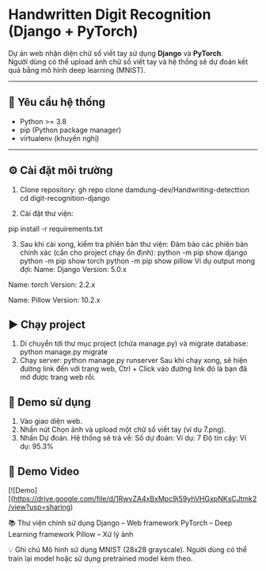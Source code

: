 # Handwritten Digit Recognition (Django + PyTorch)

Dự án web nhận diện chữ số viết tay sử dụng **Django** và **PyTorch**.  
Người dùng có thể upload ảnh chữ số viết tay và hệ thống sẽ dự đoán kết quả bằng mô hình deep learning (MNIST).

---

## 🚀 Yêu cầu hệ thống
- Python >= 3.8
- pip (Python package manager)
- virtualenv (khuyến nghị)

---

## ⚙️ Cài đặt môi trường

1. Clone repository:
gh repo clone damdung-dev/Handwriting-detecttion
cd digit-recognition-django

2. Cài đặt thư viện:

pip install -r requirements.txt

3. Sau khi cài xong, kiểm tra phiên bản thư viện:
Đảm bảo các phiên bản chính xác (cần cho project chạy ổn định):
python -m pip show django
python -m pip show torch
python -m pip show pillow
Ví dụ output mong đợi:
Name: Django
Version: 5.0.x

Name: torch
Version: 2.2.x

Name: Pillow
Version: 10.2.x
## ▶️ Chạy project
1. Di chuyển tới thư mục project (chứa manage.py) và migrate database:
python manage.py migrate
2. Chạy server:
python manage.py runserver
Sau khi chạy xong, sẽ hiện đường link đến với trang web, Ctrl + Click vào đường link đó là bạn đã mở được trang web rồi.

## 📝 Demo sử dụng
1. Vào giao diện web.
2. Nhấn nút Chọn ảnh và upload một chữ số viết tay (ví dụ 7.png).
3. Nhấn Dự đoán.
Hệ thống sẽ trả về:
Số dự đoán: Ví dụ: 7
Độ tin cậy: Ví dụ: 95.3%

## 🎥 Demo Video
[![Demo][(https://drive.google.com/file/d/1RwvZA4xBxMpc9j59yhVHGxpNKsCJtmk2/view?usp=sharing)


📚 Thư viện chính sử dụng
Django – Web framework
PyTorch – Deep Learning framework
Pillow – Xử lý ảnh

💡 Ghi chú
Mô hình sử dụng MNIST (28x28 grayscale).
Người dùng có thể train lại model hoặc sử dụng pretrained model kèm theo.

